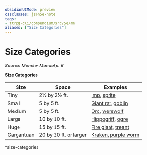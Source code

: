 ```yaml
---
obsidianUIMode: preview
cssclasses: json5e-note
tags:
- ttrpg-cli/compendium/src/5e/mm
aliases: ["Size Categories"]
---
```

# Size Categories
*Source: Monster Manual p. 6* 

**Size Categories**

| Size | Space | Examples |
|------|-------|----------|
| Tiny | 2½ by 2½ ft. | [Imp](/CLI/bestiary/fiend/imp.md), [sprite](/CLI/bestiary/fey/sprite.md) |
| Small | 5 by 5 ft. | [Giant rat](/CLI/bestiary/beast/giant-rat.md), [goblin](/CLI/bestiary/humanoid/goblin.md) |
| Medium | 5 by 5 ft. | [Orc](/CLI/bestiary/humanoid/orc.md), [werewolf](/CLI/bestiary/humanoid/werewolf.md) |
| Large | 10 by 10 ft. | [Hippogriff](/CLI/bestiary/monstrosity/hippogriff.md), [ogre](/CLI/bestiary/giant/ogre.md) |
| Huge | 15 by 15 ft. | [Fire giant](/CLI/bestiary/giant/fire-giant.md), [treant](/CLI/bestiary/plant/treant.md) |
| Gargantuan | 20 by 20 ft. or larger | [Kraken](/CLI/bestiary/monstrosity/kraken.md), [purple worm](/CLI/bestiary/monstrosity/purple-worm.md) |
^size-categories